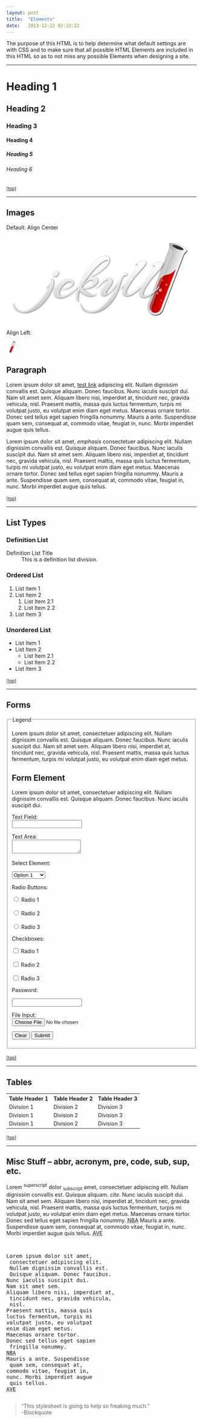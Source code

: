 ```yaml
---
layout: post
title:  "Elements"
date:   2013-12-22 02:22:22
---
```


<p id="wrapper">The purpose of this HTML is to help determine what default settings are with CSS and to make sure that all possible HTML Elements are included in this HTML so as to not miss any possible Elements when designing a site.</p>
<hr>
<h1>Heading 1</h1>
<h2>Heading 2</h2>
<h3>Heading 3</h3>
<h4>Heading 4</h4>
<h5>Heading 5</h5>
<h6>Heading 6</h6>
<p><small><a href="#wrapper">[top]</a></small></p>
<hr>
<h2 id="images">Images</h2>
<p>Default: Align Center</p>
<p><img src="/public/images/jekyll.png" alt="The Jekyll Logo" /></p>
<p>Align Left: </p>
<p><img class="image-left" src="/public/images/favicon.png" alt="The Jekyll Logo" /></p>
<h2 id="paragraph">Paragraph</h2>
<p>Lorem ipsum dolor sit amet, <a href="#" title="test link">test link</a> adipiscing elit. Nullam dignissim convallis est. Quisque aliquam. Donec faucibus. Nunc iaculis suscipit dui. Nam sit amet sem. Aliquam libero nisi, imperdiet at, tincidunt nec, gravida vehicula, nisl. Praesent mattis, massa quis luctus fermentum, turpis mi volutpat justo, eu volutpat enim diam eget metus. Maecenas ornare tortor. Donec sed tellus eget sapien fringilla nonummy. Mauris a ante. Suspendisse quam sem, consequat at, commodo vitae, feugiat in, nunc. Morbi imperdiet augue quis tellus.</p>
<p>Lorem ipsum dolor sit amet, <em>emphasis</em> consectetuer adipiscing elit. Nullam dignissim convallis est. Quisque aliquam. Donec faucibus. Nunc iaculis suscipit dui. Nam sit amet sem. Aliquam libero nisi, imperdiet at, tincidunt nec, gravida vehicula, nisl. Praesent mattis, massa quis luctus fermentum, turpis mi volutpat justo, eu volutpat enim diam eget metus. Maecenas ornare tortor. Donec sed tellus eget sapien fringilla nonummy. Mauris a ante. Suspendisse quam sem, consequat at, commodo vitae, feugiat in, nunc. Morbi imperdiet augue quis tellus.</p>
<p><small><a href="#wrapper">[top]</a></small></p>
<hr>
<h2 id="list_types">List Types</h2>
<h3>Definition List</h3>
<dl>
<dt>Definition List Title</dt>
<dd>This is a definition list division.</dd>
</dl>
<h3>Ordered List</h3>
<ol>
<li>List Item 1</li>
<li>List Item 2
	<ol>
		<li>List Item 2.1</li>
		<li>List Item 2.2</li>
	</ol>
</li>
<li>List Item 3</li>
</ol>
<h3>Unordered List</h3>
<ul>
<li>List Item 1</li>
<li>List Item 2
	<ul>
		<li>List Item 2.1</li>
		<li>List Item 2.2</li>
	</ul>
</li>
<li>List Item 3</li>
</ul>
<p><small><a href="#wrapper">[top]</a></small></p>
<hr>
<h2 id="form_elements">Forms</h2>
<fieldset>
<legend>Legend</legend>
<p>Lorem ipsum dolor sit amet, consectetuer adipiscing elit. Nullam dignissim convallis est. Quisque aliquam. Donec faucibus. Nunc iaculis suscipit dui. Nam sit amet sem. Aliquam libero nisi, imperdiet at, tincidunt nec, gravida vehicula, nisl. Praesent mattis, massa quis luctus fermentum, turpis mi volutpat justo, eu volutpat enim diam eget metus.</p>
<form>
<h2>Form Element</h2>
<p>Lorem ipsum dolor sit amet, consectetuer adipiscing elit. Nullam dignissim convallis est. Quisque aliquam. Donec faucibus. Nunc iaculis suscipit dui.</p>
<p><label for="text_field">Text Field:</label><br>
		<input type="text" id="text_field"></p>
<p><label for="text_area">Text Area:</label><br>
		<textarea id="text_area"></textarea></p>
<p><label for="select_element">Select Element:</label></p>
<select name="select_element">
			<optgroup label="Option Group 1">
<option value="1">Option 1</option>
<option value="2">Option 2</option>
<option value="3">Option 3</option>
			</optgroup>
			<optgroup label="Option Group 2">
<option value="1">Option 1</option>
<option value="2">Option 2</option>
<option value="3">Option 3</option>
			</optgroup>
		</select>
<p></p>
<p><label for="radio_buttons">Radio Buttons:</label></p>
<p>			<input type="radio" class="radio" name="radio_button" value="radio_1"> Radio 1<br><br>
				<input type="radio" class="radio" name="radio_button" value="radio_2"> Radio 2<br><br>
				<input type="radio" class="radio" name="radio_button" value="radio_3"> Radio 3<br>
		</p>
<p><label for="checkboxes">Checkboxes:</label></p>
<p>			<input type="checkbox" class="checkbox" name="checkboxes" value="check_1"> Radio 1<br><br>
				<input type="checkbox" class="checkbox" name="checkboxes" value="check_2"> Radio 2<br><br>
				<input type="checkbox" class="checkbox" name="checkboxes" value="check_3"> Radio 3<br>
		</p>
<p><label for="password">Password:</label></p>
<p>			<input type="password" class="password" name="password">
		</p>
<p><label for="file">File Input:</label><br>
			<input type="file" class="file" name="file">
		</p>
<p><input class="button" type="reset" value="Clear"> <input class="button" type="submit" value="Submit">
		</p>
<p></p></form>
</fieldset>
<p><small><a href="#wrapper">[top]</a></small></p>
<hr>
<h2 id="tables">Tables</h2>
<table cellspacing="0" cellpadding="0">
<tbody><tr>
<th>Table Header 1</th>
<th>Table Header 2</th>
<th>Table Header 3</th>
</tr>
<tr>
<td>Division 1</td>
<td>Division 2</td>
<td>Division 3</td>
</tr>
<tr class="even">
<td>Division 1</td>
<td>Division 2</td>
<td>Division 3</td>
</tr>
<tr>
<td>Division 1</td>
<td>Division 2</td>
<td>Division 3</td>
</tr>
</tbody></table>
<p><small><a href="#wrapper">[top]</a></small></p>
<hr>
<h2 id="misc">Misc Stuff – abbr, acronym, pre, code, sub, sup, etc.</h2>
<p>Lorem <sup>superscript</sup> dolor <sub>subscript</sub> amet, consectetuer adipiscing elit. Nullam dignissim convallis est. Quisque aliquam. <cite>cite</cite>. Nunc iaculis suscipit dui. Nam sit amet sem. Aliquam libero nisi, imperdiet at, tincidunt nec, gravida vehicula, nisl. Praesent mattis, massa quis luctus fermentum, turpis mi volutpat justo, eu volutpat enim diam eget metus. Maecenas ornare tortor. Donec sed tellus eget sapien fringilla nonummy. <acronym title="National Basketball Association">NBA</acronym> Mauris a ante. Suspendisse quam sem, consequat at, commodo vitae, feugiat in, nunc. Morbi imperdiet augue quis tellus.  <abbr title="Avenue">AVE</abbr></p>
<pre><p>
Lorem ipsum dolor sit amet,
 consectetuer adipiscing elit.
 Nullam dignissim convallis est.
 Quisque aliquam. Donec faucibus. 
Nunc iaculis suscipit dui. 
Nam sit amet sem. 
Aliquam libero nisi, imperdiet at,
 tincidunt nec, gravida vehicula,
 nisl. 
Praesent mattis, massa quis 
luctus fermentum, turpis mi 
volutpat justo, eu volutpat 
enim diam eget metus. 
Maecenas ornare tortor. 
Donec sed tellus eget sapien
 fringilla nonummy. 
<acronym title="National Basketball Association">NBA</acronym> 
Mauris a ante. Suspendisse
 quam sem, consequat at, 
commodo vitae, feugiat in, 
nunc. Morbi imperdiet augue
 quis tellus.  
<abbr title="Avenue">AVE</abbr></p></pre>
<blockquote><p>
	“This stylesheet is going to help so freaking much.” <br>-Blockquote
</p></blockquote>